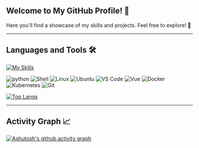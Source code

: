 <!-- <h1 align="center">
	<a href="https://git.io/typing-svg">
		<img src="https://readme-typing-svg.herokuapp.com?font=Fira+Code&color=F03A17&duration=4500&pause=1000&center=true&random=false&width=435&separator=%3C&lines=printf(%22hello%2C+world%5Cn%22);%3C%E4%BD%A0%E5%A5%BD%EF%BC%8C%E4%B8%96%E7%95%8C" alt="Typing SVG" />
	</a>
</h1> -->

<!-- ![image](https://github.com/VioletEvergardenZz/VioletEvergardenZz/blob/main/%E5%BE%AE%E4%BF%A1%E5%9B%BE%E7%89%87_20240506185420.jpg) -->

<!-- ![image](https://github.com/VioletEvergardenZz/VioletEvergardenZz/blob/main/IMG/1355035.jpeg) -->
<!-- --- -->

<!-- ### **_"花无凋零之时，意无传达之日；_** **_爱情亘古不变，紫罗兰永存于世"_** -->

<!-- --- -->

## Welcome to My GitHub Profile! 🚀

Here you'll find a showcase of my skills and projects. Feel free to explore! 🌟

---

## Languages and Tools 🛠️
[![My Skills](https://skillicons.dev/icons?i=py,bash,linux,ubuntu,vscode,vue,docker,kubernetes,git&theme=light)](https://skillicons.dev)

![python](https://img.shields.io/badge/-python-%233776AB?style=flat&logo=python&logoColor=ffffff)
![Shell](https://img.shields.io/badge/-Shell-%2389E051?style=flat&logo=powershell&logoColor=ffffff)
![Linux](https://img.shields.io/badge/-Linux-%23FCC624?style=flat&logo=linux&logoColor=ffffff)
![Ubuntu](https://img.shields.io/badge/-Ubuntu-%23E95420?style=flat&logo=ubuntu&logoColor=ffffff)
![VS Code](https://img.shields.io/badge/-VSCode-%230066B8?style=flat&logo=visual-studio-code&logoColor=ffffff)
![Vue](https://img.shields.io/badge/-Vue-4FC08D?style=flat&logo=vue.js&logoColor=ffffff)
![Docker](https://img.shields.io/badge/-Docker-%232496ED?style=flat&logo=docker&logoColor=ffffff)
![Kubernetes](https://img.shields.io/badge/-Kubernetes-%23326CE5?style=flat&logo=kubernetes&logoColor=ffffff)
![Git](https://img.shields.io/badge/-Git-%23ED5A47?style=flat&logo=git&logoColor=%23ffffff)

[![Top Langs](https://github-readme-stats.vercel.app/api/top-langs/?username=VioletEvergardenZz&layout=donut)](https://github.com/anuraghazra/github-readme-stats)

---

## Activity Graph 📈
[![Ashutosh's github activity graph](https://github-readme-activity-graph.vercel.app/graph?username=VioletEvergardenZz)](https://github.com/ashutosh00710/github-readme-activity-graph)


